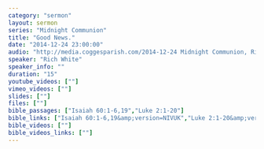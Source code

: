 ```yaml
---
category: "sermon"
layout: sermon
series: "Midnight Communion"
title: "Good News."
date: "2014-12-24 23:00:00"
audio: "http://media.coggesparish.com/2014-12-24 Midnight Communion, Rich White.mp3"
speaker: "Rich White"
speaker_info: ""
duration: "15"
youtube_videos: [""]
vimeo_videos: [""]
slides: [""]
files: [""]
bible_passages: ["Isaiah 60:1-6,19","Luke 2:1-20"]
bible_links: ["Isaiah 60:1-6,19&amp;version=NIVUK","Luke 2:1-20&amp;version=NIVUK"]
bible_videos: [""]
bible_videos_links: [""]
---
```

